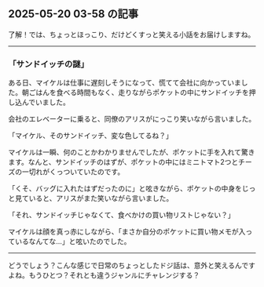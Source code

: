 ## 2025-05-20 03-58 の記事
了解！では、ちょっとほっこり、だけどくすっと笑える小話をお届けしますね。

---

### 「サンドイッチの謎」

ある日、マイケルは仕事に遅刻しそうになって、慌てて会社に向かっていました。朝ごはんを食べる時間もなく、走りながらポケットの中にサンドイッチを押し込んでいました。

会社のエレベーターに乗ると、同僚のアリスがにっこり笑いながら言いました。

「マイケル、そのサンドイッチ、変な色してるね？」

マイケルは一瞬、何のことかわかりませんでしたが、ポケットに手を入れて驚きます。なんと、サンドイッチのはずが、ポケットの中にはミニトマト2つとチーズの一切れがくっついていたのです。

「くそ、バッグに入れたはずだったのに」と呟きながら、ポケットの中身をじっと見ていると、アリスがまた笑いながら言いました。

「それ、サンドイッチじゃなくて、食べかけの買い物リストじゃない？」

マイケルは顔を真っ赤にしながら、「まさか自分のポケットに買い物メモが入っているなんてな…」と呟いたのでした。

---

どうでしょう？こんな感じで日常のちょっとしたドジ話は、意外と笑えるんですよね。もうひとつ？それとも違うジャンルにチャレンジする？